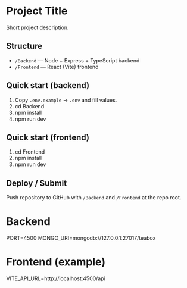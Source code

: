 # Project Title

Short project description.

## Structure
- `/Backend` — Node + Express + TypeScript backend
- `/Frontend` — React (Vite) frontend

## Quick start (backend)
1. Copy `.env.example` → `.env` and fill values.
2. cd Backend
3. npm install
4. npm run dev

## Quick start (frontend)
1. cd Frontend
2. npm install
3. npm run dev

## Deploy / Submit
Push repository to GitHub with `/Backend` and `/Frontend` at the repo root.

# Backend
PORT=4500
MONGO_URI=mongodb://127.0.0.1:27017/teabox

# Frontend (example)
VITE_API_URL=http://localhost:4500/api
